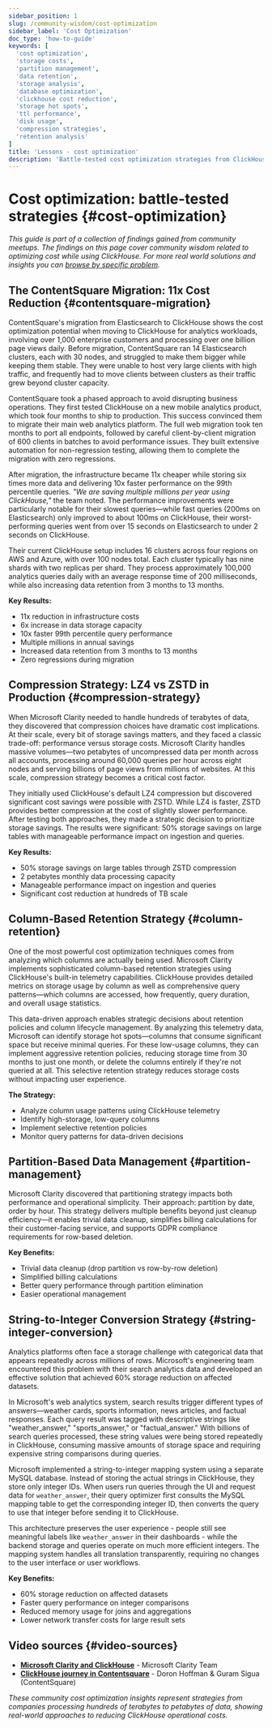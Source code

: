```yaml
---
sidebar_position: 1
slug: /community-wisdom/cost-optimization
sidebar_label: 'Cost Optimization'
doc_type: 'how-to-guide'
keywords: [
  'cost optimization',
  'storage costs', 
  'partition management',
  'data retention',
  'storage analysis',
  'database optimization',
  'clickhouse cost reduction',
  'storage hot spots',
  'ttl performance',
  'disk usage',
  'compression strategies',
  'retention analysis'
]
title: 'Lessons - cost optimization'
description: 'Battle-tested cost optimization strategies from ClickHouse community meetups with real production examples and verified techniques.'
---
```


# Cost optimization: battle-tested strategies {#cost-optimization}
*This guide is part of a collection of findings gained from community meetups. The findings on this page cover community wisdom related to optimizing cost while using ClickHouse. For more real world solutions and insights you can [browse by specific problem](./community-wisdom.md).*

## The ContentSquare Migration: 11x Cost Reduction {#contentsquare-migration}

ContentSquare's migration from Elasticsearch to ClickHouse shows the cost optimization potential when moving to ClickHouse for analytics workloads, involving over 1,000 enterprise customers and processing over one billion page views daily. Before migration, ContentSquare ran 14 Elasticsearch clusters, each with 30 nodes, and struggled to make them bigger while keeping them stable. They were unable to host very large clients with high traffic, and frequently had to move clients between clusters as their traffic grew beyond cluster capacity.

ContentSquare took a phased approach to avoid disrupting business operations. They first tested ClickHouse on a new mobile analytics product, which took four months to ship to production. This success convinced them to migrate their main web analytics platform. The full web migration took ten months to port all endpoints, followed by careful client-by-client migration of 600 clients in batches to avoid performance issues. They built extensive automation for non-regression testing, allowing them to complete the migration with zero regressions.

After migration, the infrastructure became 11x cheaper while storing six times more data and delivering 10x faster performance on the 99th percentile queries. *"We are saving multiple millions per year using ClickHouse,"* the team noted. The performance improvements were particularly notable for their slowest queries—while fast queries (200ms on Elasticsearch) only improved to about 100ms on ClickHouse, their worst-performing queries went from over 15 seconds on Elasticsearch to under 2 seconds on ClickHouse.

Their current ClickHouse setup includes 16 clusters across four regions on AWS and Azure, with over 100 nodes total. Each cluster typically has nine shards with two replicas per shard. They process approximately 100,000 analytics queries daily with an average response time of 200 milliseconds, while also increasing data retention from 3 months to 13 months.

**Key Results:**
- 11x reduction in infrastructure costs
- 6x increase in data storage capacity
- 10x faster 99th percentile query performance
- Multiple millions in annual savings
- Increased data retention from 3 months to 13 months
- Zero regressions during migration

## Compression Strategy: LZ4 vs ZSTD in Production {#compression-strategy}

When Microsoft Clarity needed to handle hundreds of terabytes of data, they discovered that compression choices have dramatic cost implications. At their scale, every bit of storage savings matters, and they faced a classic trade-off: performance versus storage costs. Microsoft Clarity handles massive volumes—two petabytes of uncompressed data per month across all accounts, processing around 60,000 queries per hour across eight nodes and serving billions of page views from millions of websites. At this scale, compression strategy becomes a critical cost factor.

They initially used ClickHouse's default LZ4 compression but discovered significant cost savings were possible with ZSTD. While LZ4 is faster, ZSTD provides better compression at the cost of slightly slower performance. After testing both approaches, they made a strategic decision to prioritize storage savings. The results were significant: 50% storage savings on large tables with manageable performance impact on ingestion and queries.

**Key Results:**
- 50% storage savings on large tables through ZSTD compression
- 2 petabytes monthly data processing capacity
- Manageable performance impact on ingestion and queries
- Significant cost reduction at hundreds of TB scale

## Column-Based Retention Strategy {#column-retention}

One of the most powerful cost optimization techniques comes from analyzing which columns are actually being used. Microsoft Clarity implements sophisticated column-based retention strategies using ClickHouse's built-in telemetry capabilities. ClickHouse provides detailed metrics on storage usage by column as well as comprehensive query patterns—which columns are accessed, how frequently, query duration, and overall usage statistics.

This data-driven approach enables strategic decisions about retention policies and column lifecycle management. By analyzing this telemetry data, Microsoft can identify storage hot spots—columns that consume significant space but receive minimal queries. For these low-usage columns, they can implement aggressive retention policies, reducing storage time from 30 months to just one month, or delete the columns entirely if they're not queried at all. This selective retention strategy reduces storage costs without impacting user experience.

**The Strategy:**
- Analyze column usage patterns using ClickHouse telemetry
- Identify high-storage, low-query columns
- Implement selective retention policies
- Monitor query patterns for data-driven decisions

## Partition-Based Data Management {#partition-management}

Microsoft Clarity discovered that partitioning strategy impacts both performance and operational simplicity. Their approach: partition by date, order by hour. This strategy delivers multiple benefits beyond just cleanup efficiency—it enables trivial data cleanup, simplifies billing calculations for their customer-facing service, and supports GDPR compliance requirements for row-based deletion.

**Key Benefits:**
- Trivial data cleanup (drop partition vs row-by-row deletion)
- Simplified billing calculations
- Better query performance through partition elimination
- Easier operational management

## String-to-Integer Conversion Strategy {#string-integer-conversion}

Analytics platforms often face a storage challenge with categorical data that appears repeatedly across millions of rows. Microsoft's engineering team encountered this problem with their search analytics data and developed an effective solution that achieved 60% storage reduction on affected datasets.

In Microsoft's web analytics system, search results trigger different types of answers—weather cards, sports information, news articles, and factual responses. Each query result was tagged with descriptive strings like "weather_answer," "sports_answer," or "factual_answer." With billions of search queries processed, these string values were being stored repeatedly in ClickHouse, consuming massive amounts of storage space and requiring expensive string comparisons during queries.

Microsoft implemented a string-to-integer mapping system using a separate MySQL database. Instead of storing the actual strings in ClickHouse, they store only integer IDs. When users run queries through the UI and request data for `weather_answer`, their query optimizer first consults the MySQL mapping table to get the corresponding integer ID, then converts the query to use that integer before sending it to ClickHouse.

This architecture preserves the user experience - people still see meaningful labels like `weather_answer` in their dashboards - while the backend storage and queries operate on much more efficient integers. The mapping system handles all translation transparently, requiring no changes to the user interface or user workflows.

**Key Benefits:**
- 60% storage reduction on affected datasets
- Faster query performance on integer comparisons
- Reduced memory usage for joins and aggregations
- Lower network transfer costs for large result sets

## Video sources {#video-sources}

- **[Microsoft Clarity and ClickHouse](https://www.youtube.com/watch?v=rUVZlquVGw0)** - Microsoft Clarity Team
- **[ClickHouse journey in Contentsquare](https://www.youtube.com/watch?v=zvuCBAl2T0Q)** - Doron Hoffman & Guram Sigua (ContentSquare)

*These community cost optimization insights represent strategies from companies processing hundreds of terabytes to petabytes of data, showing real-world approaches to reducing ClickHouse operational costs.*